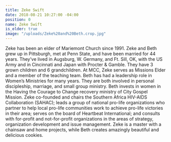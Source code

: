 ```yaml
---
title: Zeke Swift
date: 2018-08-21 10:27:00 -04:00
position: 0
name: Zeke Swift
is_elder: true
image: "/uploads/Zeke%20and%20Beth.crop.jpg"
---
```


Zeke has been an elder of Mariemont Church since 1991. Zeke and Beth grew up in Pittsburgh, met at Penn State, and have been married for 44 years. They’ve lived in Augsburg, W. Germany, and Ft. Sill, OK, with the US Army and in Cincinnati and Japan with Procter & Gamble. They have 3 grown children and 6 grandchildren.
At MCC, Zeke serves as Missions Elder and a member of the teaching team. Beth has had a leadership role in Women’s Ministries for many years. They are both involved in personal discipleship, marriage, and small group ministry.  Beth invests in women in the Having the Courage to Change recovery ministry of City Gospel Mission. Zeke co-founded and chairs the Southern Africa HIV-AIDS Collaboration (SAHAC); leads a group of national pro-life organizations who partner to help local pro-life communities work to achieve pro-life victories in their area; serves on the board of Heartbeat International; and consults with for-profit and not-for-profit organizations in the areas of strategy, organization development and issue management. Zeke is a master with a chainsaw and home projects, while Beth creates amazingly beautiful and delicious cookies.
